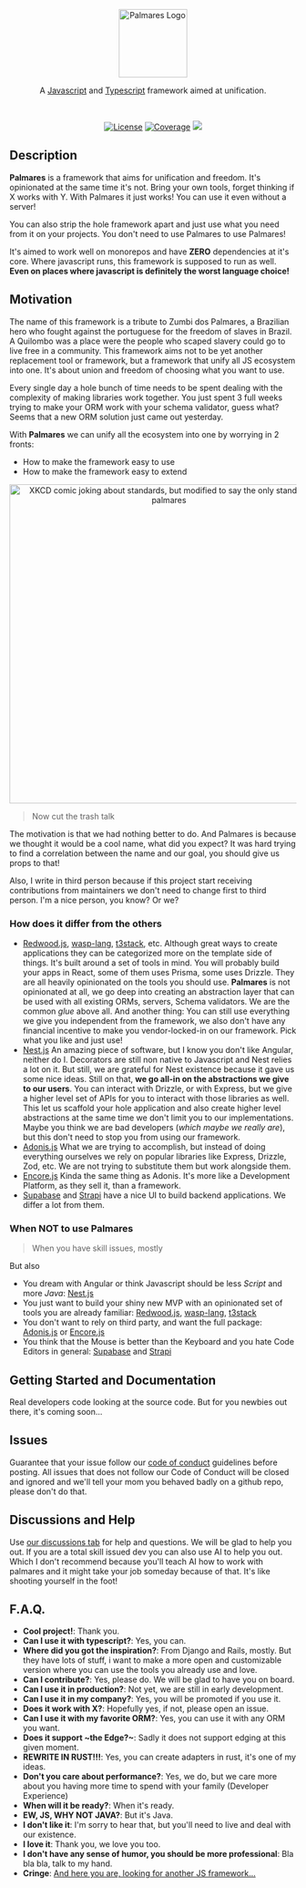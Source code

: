 <p align="center">
  <a target="blank"><img src="https://github.com/palmaresHQ/palmares/blob/main/resources/Palmares.png" width="120" alt="Palmares Logo" /></a>
</p>
<p align="center">
A <a href="http://nodejs.org" target="_blank">Javascript</a> and <a href="typescriptlang.org" target="_blank">Typescript</a> framework aimed at unification.</p>

<br />

<p align="center">
  <a title="MIT license" target="_blank" href="https://github.com/palmaresHQ/palmares/blob/main/LICENSE"><img alt="License" src="https://img.shields.io/badge/license-MIT-mustard?style=flat-square"></a>
  <a title="Coverage" target="_blank" href="https://github.com/palmaresHQ/palmares/blob/main/examples"><img alt="Coverage" src="https://img.shields.io/badge/coverage-trust_me_bro-green?style=flat-square"></a>
  <a title="Blazingly fast" target="_blank" href="https://twitter.com/acdlite/status/974390255393505280"><img src="https://img.shields.io/badge/blazingly-slow-red?style=flat-square"/></a>
</p>

## Description

**Palmares** is a framework that aims for unification and freedom. It's opinionated at the same time it's not. Bring your own tools, forget thinking if X works with Y. With Palmares it just works! You can use it even without a server!

You can also strip the hole framework apart and just use what you need from it on your projects. You don't need to use Palmares to use Palmares!

It's aimed to work well on monorepos and have **ZERO** dependencies at it's core. Where javascript runs, this framework is supposed to run as well. **Even on places where javascript is definitely the worst language choice!**

## Motivation

The name of this framework is a tribute to Zumbi dos Palmares, a Brazilian hero who fought against the portuguese for the freedom of slaves in Brazil. A Quilombo was a place were the people who scaped slavery could go to live free in a community. This framework aims not to be yet another replacement tool or framework, but a framework that unify all JS ecosystem into one. It's about union and freedom of choosing what you want to use.

Every single day a hole bunch of time needs to be spent dealing with the complexity of making libraries work together. You just spent 3 full weeks trying to make your ORM work with your schema validator, guess what? Seems that a new ORM solution just came out yesterday.

With **Palmares** we can unify all the ecosystem into one by worrying in 2 fronts:

- How to make the framework easy to use
- How to make the framework easy to extend

<p align="center">
  <img src="https://github.com/palmaresHQ/palmares/blob/model-fields-new-api/resources/xkcd-standards.png" width="560" alt="XKCD comic joking about standards, but modified to say the only standard is palmares" />
</p>

> Now cut the trash talk

The motivation is that we had nothing better to do. And Palmares is because we thought it would be a cool name, what did you expect? It was hard trying to find a correlation between the name and our goal, you should give us props to that!

Also, I write in third person because if this project start receiving contributions from maintainers we don't need to change first to third person. I'm a nice person, you know? Or we?

### How does it differ from the others

- [Redwood.js](https://redwoodjs.com/), [wasp-lang](https://wasp-lang.dev/), [t3stack](https://create.t3.gg/), etc. Although great ways to create applications they can be categorized more on the template side of things. It's built around a set of tools in mind. You will probably build your apps in React, some of them uses Prisma, some uses Drizzle. They are all heavily opinionated on the tools you should use. **Palmares** is not opinionated at all, we go deep into creating an abstraction layer that can be used with all existing ORMs, servers, Schema validators. We are the common _glue_ above all. And another thing: You can still use everything we give you independent from the framework, we also don't have any financial incentive to make you vendor-locked-in on our framework. Pick what you like and just use!
- [Nest.js](https://nestjs.com/) An amazing piece of software, but I know you don't like Angular, neither do I. Decorators are still non native to Javascript and Nest relies a lot on it. But still, we are grateful for Nest existence because it gave us some nice ideas. Still on that, **we go all-in on the abstractions we give to our users**. You can interact with Drizzle, or with Express, but we give a higher level set of APIs for you to interact with those libraries as well. This let us scaffold your hole application and also create higher level abstractions at the same time we don't limit you to our implementations. Maybe you think we are bad developers (_which maybe we really are_), but this don't need to stop you from using our framework.
- [Adonis.js](https://adonisjs.com/) What we are trying to accomplish, but instead of doing everything ourselves we rely on popular libraries like Express, Drizzle, Zod, etc. We are not trying to substitute them but work alongside them.
- [Encore.js](https://encore.dev/) Kinda the same thing as Adonis. It's more like a Development Platform, as they sell it, than a framework.
- [Supabase](https://supabase.com/) and [Strapi](https://strapi.io/) have a nice UI to build backend applications. We differ a lot from them.

### When NOT to use Palmares

> When you have skill issues, mostly

But also

- You dream with Angular or think Javascript should be less _Script_ and more _Java_: [Nest.js](https://nestjs.com/)
- You just want to build your shiny new MVP with an opinionated set of tools you are already familiar: [Redwood.js](https://redwoodjs.com/), [wasp-lang](https://wasp-lang.dev/), [t3stack](https://create.t3.gg/)
- You don't want to rely on third party, and want the full package: [Adonis.js](https://adonisjs.com/) or [Encore.js](https://encore.dev/)
- You think that the Mouse is better than the Keyboard and you hate Code Editors in general: [Supabase](https://supabase.com/) and [Strapi](https://strapi.io/)

## Getting Started and Documentation

Real developers code looking at the source code. But for you newbies out there, it's coming soon...

## Issues

Guarantee that your issue follow our [code of conduct](https://github.com/palmaresHQ/palmares/blob/main/CODE_OF_CONDUCT.md) guidelines before posting. All issues that does not follow our Code of Conduct will be closed and ignored and we'll tell your mom you behaved badly on a github repo, please don't do that.

## Discussions and Help

Use [our discussions tab](https://github.com/palmaresHQ/palmares/discussions) for help and questions. We will be glad to help you out. If you are a total skill issued dev you can also use AI to help you out. Which I don't recommend because you'll teach AI how to work with palmares and it might take your job someday because of that. It's like shooting yourself in the foot!

## F.A.Q.

- **Cool project!**: Thank you.
- **Can I use it with typescript?**: Yes, you can.
- **Where did you got the inspiration?**: From Django and Rails, mostly. But they have lots of stuff, i want to make a more open and customizable version where you can use the tools you already use and love.
- **Can I contribute?**: Yes, please do. We will be glad to have you on board.
- **Can I use it in production?**: Not yet, we are still in early development.
- **Can I use it in my company?**: Yes, you will be promoted if you use it.
- **Does it work with X?**: Hopefully yes, if not, please open an issue.
- **Can I use it with my favorite ORM?**: Yes, you can use it with any ORM you want.
- **Does it support ~the Edge?~**: Sadly it does not support edging at this given moment.
- **REWRITE IN RUST!!!**: Yes, you can create adapters in rust, it's one of my ideas.
- **Don't you care about performance?**: Yes, we do, but we care more about you having more time to spend with your family (Developer Experience)
- **When will it be ready?**: When it's ready.
- **EW, JS, WHY NOT JAVA?**: But it's Java.
- **I don't like it**: I'm sorry to hear that, but you'll need to live and deal with our existence.
- **I love it**: Thank you, we love you too.
- **I don't have any sense of humor, you should be more professional**: Bla bla bla, talk to my hand.
- **Cringe**: [And here you are, looking for another JS framework...](https://www.youtube.com/watch?v=WBxD0VBOuW8)
